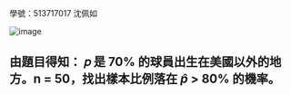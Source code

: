 學號：513717017 沈佩如

![image](https://github.com/user-attachments/assets/8f18b8a3-8a1d-4a2e-8e2f-e715764e96a1)

## 由題目得知： 𝑝 是 70% 的球員出生在美國以外的地方。n = 50，找出樣本比例落在 $\hat{p}$ > 80% 的機率。

